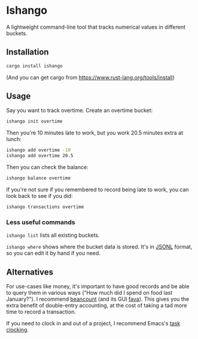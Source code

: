 # Ishango

A lightweight command-line tool that tracks numerical values in different buckets.

## Installation

```bash
cargo install ishango
```

(And you can get cargo from https://www.rust-lang.org/tools/install)

## Usage

Say you want to track overtime. Create an overtime bucket:

```bash
ishango init overtime
```

Then you're 10 minutes late to work, but you work 20.5 minutes extra at lunch:

```bash
ishango add overtime -10
ishango add overtime 20.5
```

Then you can check the balance:

```bash
ishango balance overtime
```

If you're not sure if you remembered to record being late to work,
you can look back to see if you did:

```bash
ishango transactions overtime
```

### Less useful commands

`ishango list` lists all existing buckets.

`ishango where` shows where the bucket data is stored.
It's in [JSONL](https://jsonlines.org/) format,
so you can edit it by hand if you need.

## Alternatives

For use-cases like money,
it's important to have good records and
be able to query them in various ways ("How much did I spend on food last January?").
I recommend [beancount](https://github.com/beancount/beancount)
(and its GUI [fava](https://beancount.github.io/fava/)).
This gives you the extra benefit of double-entry accounting,
at the cost of taking a tad more time
to record a transaction.

If you need to clock in and out of a project,
I recommend Emacs's
[task clocking](https://orgmode.org/manual/Clocking-commands.html).

